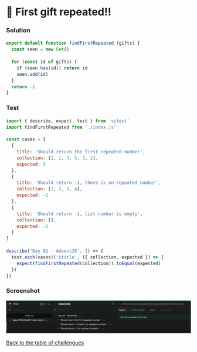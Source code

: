 # 🎁 First gift repeated!!

### Solution

```javascript
export default function findFirstRepeated (gifts) {
  const seen = new Set()

  for (const id of gifts) {
    if (seen.has(id)) return id
    seen.add(id)
  }
  return -1
}
```

### Test

```javascript
import { describe, expect, test } from 'vitest'
import findFirstRepeated from './index.js'

const cases = [
  {
    title: 'Should return the first repeated number',
    collection: [2, 1, 3, 5, 3, 2],
    expected: 3
  },
  {
    title: 'Should return -1, there is no repeated number',
    collection: [1, 2, 3, 4],
    expected: -1
  },
  {
    title: 'Should return -1, list number is empty',
    collection: [],
    expected: -1
  }
]

describe('Day 01 - AdventJS', () => {
  test.each(cases)('$title', ({ collection, expected }) => {
    expect(findFirstRepeated(collection)).toEqual(expected)
  })
})
```

### Screenshot

![Test](./test.png)

[Back to the table of challengues](/README.md)
